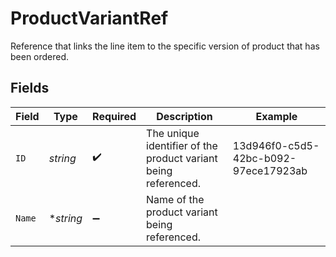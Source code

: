 # ProductVariantRef

Reference that links the line item to the specific version of product that has been ordered.


## Fields

| Field                                                          | Type                                                           | Required                                                       | Description                                                    | Example                                                        |
| -------------------------------------------------------------- | -------------------------------------------------------------- | -------------------------------------------------------------- | -------------------------------------------------------------- | -------------------------------------------------------------- |
| `ID`                                                           | *string*                                                       | :heavy_check_mark:                                             | The unique identifier of the product variant being referenced. | 13d946f0-c5d5-42bc-b092-97ece17923ab                           |
| `Name`                                                         | **string*                                                      | :heavy_minus_sign:                                             | Name of the product variant being referenced.                  |                                                                |
